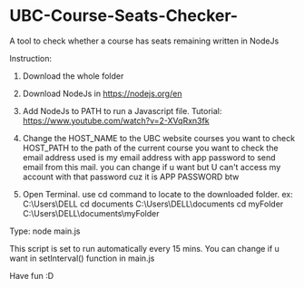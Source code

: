 # UBC-Course-Seats-Checker-
A tool to check whether a course has seats remaining written in NodeJs

Instruction:
1. Download the whole folder

2. Download NodeJs in https://nodejs.org/en

3. Add NodeJs to PATH to run a Javascript file. Tutorial: https://www.youtube.com/watch?v=2-XVqRxn3fk
     
5. Change the HOST_NAME to the UBC website courses you want to check
              HOST_PATH to the path of the current course you want to check
              the email address used is my email address with app password to send email from this mail. you can change if u want but U can't access
              my account with that password cuz it is APP PASSWORD btw

6. Open Terminal. use cd command to locate to the downloaded folder.
  ex: C:\Users\DELL cd documents
      C:\Users\DELL\documents cd myFolder
      C:\Users\DELL\documents\myFolder 
      
  Type: node main.js

This script is set to run automatically every 15 mins. You can change if u want in setInterval() function in main.js

Have fun :D 
